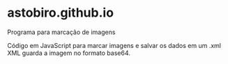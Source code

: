 # astobiro.github.io
Programa para marcação de imagens

Código em JavaScript para marcar imagens e salvar os dados em um .xml
XML guarda a imagem no formato base64.
